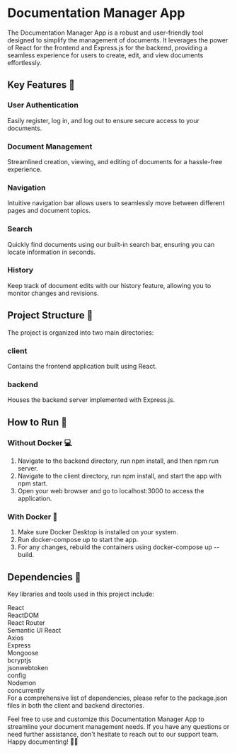 # Documentation Manager App    
The Documentation Manager App is a robust and user-friendly tool designed to simplify the management of documents. It leverages the power of React for the frontend and Express.js for the backend, providing a seamless experience for users to create, edit, and view documents effortlessly.  

## Key Features 🔑  
### User Authentication  
Easily register, log in, and log out to ensure secure access to your documents.  
### Document Management  
Streamlined creation, viewing, and editing of documents for a hassle-free experience.  
### Navigation  
Intuitive navigation bar allows users to seamlessly move between different pages and document topics.  
### Search  
Quickly find documents using our built-in search bar, ensuring you can locate information in seconds.  
### History  
Keep track of document edits with our history feature, allowing you to monitor changes and revisions.  
## Project Structure 📁  
The project is organized into two main directories:  

### client  
Contains the frontend application built using React.  
### backend  
Houses the backend server implemented with Express.js.  
## How to Run 🏃  
### Without Docker 💻  
1. Navigate to the backend directory, run npm install, and then npm run server.  
2. Navigate to the client directory, run npm install, and start the app with npm start.  
3. Open your web browser and go to localhost:3000 to access the application.  
### With Docker 🐳  
1. Make sure Docker Desktop is installed on your system.  
2. Run docker-compose up to start the app.  
3. For any changes, rebuild the containers using docker-compose up --build.  
## Dependencies 🔧  
Key libraries and tools used in this project include:  

React  
ReactDOM  
React Router  
Semantic UI React  
Axios  
Express  
Mongoose  
bcryptjs  
jsonwebtoken  
config  
Nodemon  
concurrently  
For a comprehensive list of dependencies, please refer to the package.json files in both the client and backend directories.  

Feel free to use and customize this Documentation Manager App to streamline your document management needs. If you have any questions or need further assistance, don't hesitate to reach out to our support team. Happy documenting! 📝✨  
